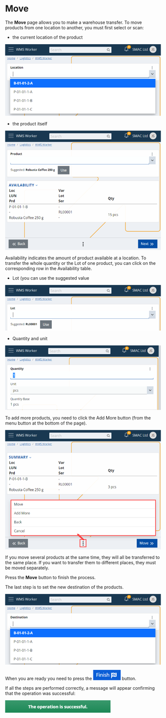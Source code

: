 # Move

The <b>Move</b> page allows you to make a warehouse transfer. To move products from one location to another, you must first select or scan:

-	the current location of the product
 
![Location](pictures/move-location.png)

-	the product itself
 
![Product](pictures/move-product.png)

Availability indicates the amount of product available at a location. To transfer the whole quantity or the Lot of one product, you can click on the corresponding row in the Availability table.

-	Lot (you can use the suggested value

![Lot](pictures/move-lot.png)

-	Quantity and unit
 
![Quantity](pictures/move-quantity.png)

To add more products, you need to click the Add More button (from the menu button at the bottom of the page).

![Summary](pictures/move-summary.png)

If you move several products at the same time, they will all be transferred to the same place.
If you want to transfer them to different places, they must be moved separately.

Press the <b>Move</b> button to finish the process.

The last step is to set the new destination of the products.
 
![Destination](pictures/move-destination.png)

When you are ready you need to press the ![Finish](pictures/move-finish.png) button.

If all the steps are performed correctly, a message will appear confirming that the operation was successful:

![Success](pictures/move-successful.png)
